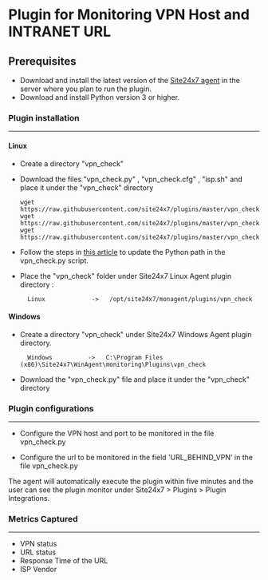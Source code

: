 # Plugin for Monitoring VPN Host and INTRANET URL



## Prerequisites

- Download and install the latest version of the [Site24x7 agent](https://www.site24x7.com/app/client#/admin/inventory/add-monitor) in the server where you plan to run the plugin. 
- Download and install Python version 3 or higher.


### Plugin installation
---
#### Linux 

- Create a directory "vpn_check" 

- Download the files "vpn_check.py" , "vpn_check.cfg" , "isp.sh" and place it under the "vpn_check" directory
	```
	wget https://raw.githubusercontent.com/site24x7/plugins/master/vpn_check/vpn_check.py
	wget https://raw.githubusercontent.com/site24x7/plugins/master/vpn_check/vpn_check.cfg
	wget https://raw.githubusercontent.com/site24x7/plugins/master/vpn_check/isp.sh
 	```

- Follow the steps in [this article](https://support.site24x7.com/portal/en/kb/articles/updating-python-path-in-a-plugin-script-for-linux-servers) to update the Python path in the vpn_check.py script.


- Place the "vpn_check" folder under Site24x7 Linux Agent plugin directory : 

		Linux             ->   /opt/site24x7/monagent/plugins/vpn_check
#### Windows

- Create a directory "vpn_check" under Site24x7 Windows Agent plugin directory.

		Windows          ->   C:\Program Files (x86)\Site24x7\WinAgent\monitoring\Plugins\vpn_check

- Download the  "vpn_check.py" file and place it under the "vpn_check" directory
	
### Plugin configurations
---

- Configure the VPN host and port to be monitored in the file vpn_check.py

- Configure the url to be monitored in the field 'URL_BEHIND_VPN' in the file vpn_check.py


The agent will automatically execute the plugin within five minutes and the user can see the plugin monitor under Site24x7 > Plugins > Plugin Integrations.

### Metrics Captured
---

- VPN status
- URL status
- Response Time of the URL
- ISP Vendor

